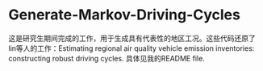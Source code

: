 # Generate-Markov-Driving-Cycles
这是研究生期间完成的工作，用于生成具有代表性的地区工况。这些代码还原了lin等人的工作：Estimating regional air quality vehicle emission inventories: constructing robust driving cycles. 具体见我的README file.
